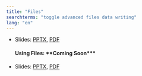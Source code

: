 ```yaml
---
title: "Files"
searchterms: "toggle advanced files data writing"
lang: "en"
---
```

 <ul>
 <li class="ng-binding">Slides:
 <a href="ProgrammingLessons/advanced/DownloadUploadFiles.pptx">PPTX</a>,
 <a href="ProgrammingLessons/advanced/DownloadUploadFiles.pdf">PDF</a>
 </li>
 <h4>Using Files: **Coming Soon***</h4>
 <li class="ng-binding">Slides:
 <a href="">PPTX</a>,
 <a href="">PDF</a>
 </li>
 </ul>
